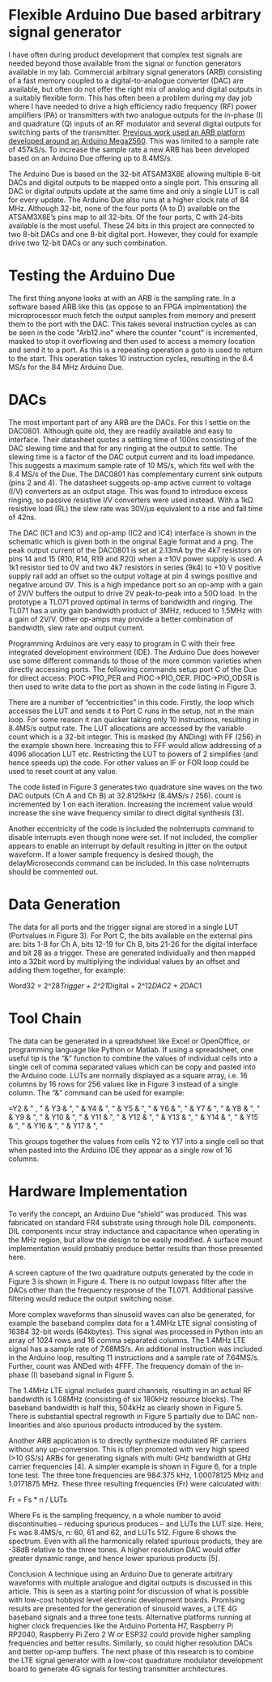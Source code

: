 # Flexible Arduino Due based arbitrary signal generator
I have often during product development that complex test signals are needed beyond those available from the signal or function generators available in my lab. Commercial arbitrary signal generators (ARB) consisting of a fast memory coupled to a digital-to-analogue converter (DAC) are available, but often do not offer the right mix of analog and digital outputs in a suitably flexible form. This has often been a problem during my day job where I have needed to drive a high efficiency radio frequency (RF) power amplifiers (PA) or transmitters with two analogue outputs for the in-phase (I) and quadrature (Q) inputs of an RF modulator and several digital outputs for switching parts of the transmitter. [Previous work used an ARB platform developed around an Arduino Mega2560](https://www.researchgate.net/publication/361063526_A_Digital_Power_Amplifier_for_32-QAM). This was limited to a sample rate of 457kS/s. To increase the sample rate a new ARB has been developed based on an Arduino Due offering up to 8.4MS/s.

The Arduino Due is based on the 32-bit ATSAM3X8E allowing multiple 8-bit DACs and digital outputs to be mapped onto a single port. This ensuring all DAC or digital outputs update at the same time and only a single LUT is call for every update. The Arduino Due also runs at a higher clock rate of 84 MHz. Although 32-bit, none of the four ports (A to D) available on the ATSAM3X8E’s pins map to all 32-bits. Of the four ports, C with 24-bits available is the most useful. These 24 bits in this project are connected to two 8-bit DACs and one 8-bit digital port. However, they could for example drive two 12-bit DACs or any such combination.

# Testing the Arduino Due
The first thing anyone looks at with an ARB is the sampling rate. In a software based ARB like this (as oppose to an FPGA implmentation) the microprocessor much fetch the output samples from memory and present them to the port with the DAC. This takes several instruction cycles as can be seen in the code "Arb12.ino" where the counter "count" is incremented, masked to stop it overflowing and then used to access a memory location and send it to a port. As this is a repeating operation a goto is used to return to the start. This operation takes 10 instruction cycles, resulting in the 8.4 MS/s for the 84 MHz Arduino Due.

# DACs
The most important part of any ARB are the DACs. For this I settle on the DAC0801. Although quite old, they are readily available and easy to interface. Their datasheet quotes a settling time of 100ns consisting of the DAC slewing time and that for any ringing at the output to settle. The slewing time is a factor of the DAC output current and its load impedance. This suggests a maximum sample rate of 10 MS/s, which fits well with the 8.4 MS/s of the Due. The DAC0801 has complementary current sink outputs (pins 2 and 4). The datasheet suggests op-amp active current to voltage (I/V) converters as an output stage. This was found to introduce excess ringing, so passive resistive I/V converters were used instead. With a 1kΩ resistive load (RL) the slew rate was 30V/μs equivalent to a rise and fall time of 42ns. 

The DAC (IC1 and IC3) and op-amp (IC2 and IC4) interface is shown in the schematic which is given both in the original Eagle format and a png. The peak output current of the DAC0801 is set at 2.13mA by the 4k7 resistors on pins 14 and 15 (R10, R14, R19 and R20) when a ±10V power supply is used. A 1k1 resistor tied to 0V and two 4k7 resistors in series (9k4) to +10 V positive supply rail add an offset so the output voltage at pin 4 swings positive and negative around 0V. This is a high impedance port so an op-amp with a gain of 2V/V buffers the output to drive 2V peak-to-peak into a 50Ω load. In the prototype a TL071 proved optimal in terms of bandwidth and ringing. The TL071 has a unity gain bandwidth product of 3MHz, reduced to 1.5MHz with a gain of 2V/V. Other op-amps may provide a better combination of bandwidth, slew rate and output current.

Programming
Arduinos are very easy to program in C with their free integrated development environment (IDE). The Arduino Due does however use some different commands to those of the more common varieties when directly accessing ports. The following commands setup port C of the Due for direct access: PIOC→PIO_PER and PIOC→PIO_OER. PIOC→PIO_ODSR is then used to write data to the port as shown in the code listing in Figure 3. 

There are a number of “eccentricities” in this code. Firstly, the loop which accesses the LUT and sends it to Port C runs in the setup, not in the main loop. For some reason it ran quicker taking only 10 instructions, resulting in 8.4MS/s output rate. The LUT allocations are accessed by the variable count which is a 32-bit integer. This is masked (by ANDing) with FF (256) in the example shown here. Increasing this to FFF would allow addressing of a 4096 allocation LUT etc. Restricting the LUT to powers of 2 simplifies (and hence speeds up) the code. For other values an IF or FOR loop could be used to reset count at any value. 

The code listed in Figure 3 generates two quadrature sine waves on the two DAC outputs (Ch A and Ch B) at 32.8125kHz (8.4MS/s / 256). count is incremented by 1 on each iteration. Increasing the increment value would increase the sine wave frequency similar to direct digital synthesis [3]. 

Another eccentricity of the code is included the noInterrupts command to disable interrupts even though none were set. If not included, the complier appears to enable an interrupt by default resulting in jitter on the output waveform. If a lower sample frequency is desired though, the delayMicroseconds command can be included. In this case noInterrupts should be commented out.

# Data Generation
The data for all ports and the trigger signal are stored in a single LUT (Portvalues in Figure 3). For Port C, the bits available on the external pins are: bits 1-8 for Ch A, bits 12-19 for Ch B, bits 21-26 for the digital interface and bit 28 as a trigger. These are generated individually and then mapped into a 32bit word by multiplying the individual values by an offset and adding them together, for example:

Word32 = 2^28*Trigger + 2^21*Digital + 2^12*DAC2 + 2*DAC1

# Tool Chain 
The data can be generated in a spreadsheet like Excel or OpenOffice, or programming language like Python or Matlab. If using a spreadsheet, one useful tip is the “&” function to combine the values of individual cells into a single cell of comma separated values which can be copy and pasted into the Arduino code. LUTs are normally displayed as a square array, i.e. 16 columns by 16 rows for 256 values like in Figure 3 instead of a single column. The “&” command can be used for example:

=Y2 & " , " & Y3 & ", " & Y4 & ", " & Y5 & ", " & Y6 & ", " & Y7 & ", " & Y8 & ", " & Y9 & ", " & Y10 & ", " & Y11 & ", " & Y12 & ", " & Y13 & ", " & Y14 & ", " & Y15 & ", " & Y16 & ", " & Y17 & ", "

This groups together the values from cells Y2 to Y17 into a single cell so that when pasted into the Arduino IDE they appear as a single row of 16 columns.

# Hardware Implementation
To verify the concept, an Arduino Due “shield” was produced. This was fabricated on standard FR4 substrate using through hole DIL components. DIL components incur stray inductance and capacitance when operating in the MHz region, but allow the design to be easily modified. A surface mount implementation would probably produce better results than those presented here. 

A screen capture of the two quadrature outputs generated by the code in Figure 3 is shown in Figure 4. There is no output lowpass filter after the DACs other than the frequency response of the TL071. Additional passive filtering would reduce the output switching noise. 

More complex waveforms than sinusoid waves can also be generated, for example the baseband complex data for a 1.4MHz LTE signal consisting of 16384 32-bit words (64kbytes). This signal was processed in Python into an array of 1024 rows and 16 comma separated columns. The 1.4MHz LTE signal has a sample rate of 7.68MS/s. An additional instruction was included in the Arduino loop, resulting 11 instructions and a sample rate of 7.64MS/s. Further, count was ANDed with 4FFF. The frequency domain of the in-phase (I) baseband signal in Figure 5.

The 1.4MHz LTE signal includes guard channels, resulting in an actual RF bandwidth is 1.08MHz (consisting of six 180kHz resource blocks). The baseband bandwidth is half this, 504kHz as clearly shown in Figure 5. There is substantial spectral regrowth in Figure 5 partially due to DAC non-linearities and also spurious products introduced by the system. 

Another ARB application is to directly synthesize modulated RF carriers without any up-conversion. This is often promoted with very high speed (>10 GS/s) ARBs for generating signals with multi GHz bandwidth at GHz carrier frequencies [4]. A simpler example is shown in Figure 6, for a triple tone test. The three tone frequencies are 984.375 kHz, 1.00078125 MHz and 1.0171875 MHz. These three resulting frequencies (Fr) were calculated with:

Fr = Fs * n / LUTs

Where Fs is the sampling frequency, n a whole number to avoid discontinuities – reducing spurious produces – and LUTs the LUT size. Here, Fs was 8.4MS/s, n: 60, 61 and 62, and LUTs 512. Figure 6 shows the spectrum. Even with all the harmonically related spurious products, they are -38dB relative to the three tones. A higher resolution DAC would offer greater dynamic range, and hence lower spurious products [5]. 

Conclusion
A technique using an Arduino Due to generate arbitrary waveforms with multiple analogue and digital outputs is discussed in this article. This is seen as a starting point for discussion of what is possible with low-cost hobbyist level electronic development boards. Promising results are presented for the generation of sinusoid waves, a LTE 4G baseband signals and a three tone tests. 
Alternative platforms running at higher clock frequencies like the Arduino Portenta H7, Raspberry Pi RP2040, Raspberry Pi Zero 2 W or ESP32 could provide higher sampling frequencies and better results. Similarly, so could higher resolution DACs and better op-amp buffers. The next phase of this research is to combine the LTE signal generator with a low-cost quadrature modulator development board to generate 4G signals for testing transmitter architectures.

